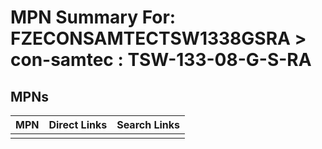 



# MPN Summary For: FZECONSAMTECTSW1338GSRA > con-samtec : TSW-133-08-G-S-RA

## MPNs
  

|MPN|Direct Links|Search Links|
| :--- | :--- | :--- |
||||
